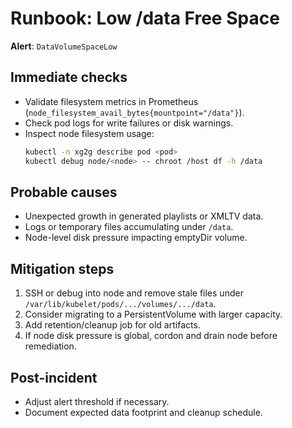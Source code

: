 # Runbook: Low /data Free Space

**Alert**: `DataVolumeSpaceLow`

## Immediate checks
- Validate filesystem metrics in Prometheus (`node_filesystem_avail_bytes{mountpoint="/data"}`).
- Check pod logs for write failures or disk warnings.
- Inspect node filesystem usage:
  ```bash
  kubectl -n xg2g describe pod <pod>
  kubectl debug node/<node> -- chroot /host df -h /data
  ```

## Probable causes
- Unexpected growth in generated playlists or XMLTV data.
- Logs or temporary files accumulating under `/data`.
- Node-level disk pressure impacting emptyDir volume.

## Mitigation steps
1. SSH or debug into node and remove stale files under `/var/lib/kubelet/pods/.../volumes/.../data`.
2. Consider migrating to a PersistentVolume with larger capacity.
3. Add retention/cleanup job for old artifacts.
4. If node disk pressure is global, cordon and drain node before remediation.

## Post-incident
- Adjust alert threshold if necessary.
- Document expected data footprint and cleanup schedule.
